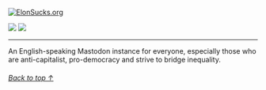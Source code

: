 [![ElonSucks.org](https://i.imgur.com/SU9w4B3.png)](https://elonsucks.org)

[![](https://img.shields.io/badge/License-APGL-red.svg?logo=internetarchive&logoColor=white&labelColor=464646&style=for-the-badge)](LICENSE)
[![](https://img.shields.io/uptimerobot/ratio/m793122693-9a5ff3639e0f1fb1d48fb53b?logo=audiomack&logoColor=white&labelColor=464646&style=for-the-badge)](https://status.elonsucks.org)

---

An English-speaking Mastodon instance for everyone, especially those who are anti-capitalist, pro-democracy and strive to bridge inequality.

###### [Back to top ↑](https://github.com/elon-sucks/elonsucks.org#)
